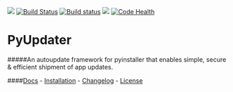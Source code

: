 [![](https://badge.fury.io/py/PyUpdater.svg)](http://badge.fury.io/py/PyUpdater)
[![Build Status](https://travis-ci.org/JMSwag/PyUpdater.svg?branch=master)](https://travis-ci.org/JMSwag/PyUpdater)
[![Build status](https://ci.appveyor.com/api/projects/status/6kex9r8i2625pw9u?svg=true)](https://ci.appveyor.com/project/JMSwag/pyupdater)
[![](https://requires.io/github/JMSwag/PyUpdater/requirements.svg?branch=master)](https://requires.io/github/JMSwag/PyUpdater/requirements/?branch=master)
[![Code Health](https://landscape.io/github/JMSwag/PyUpdater/master/landscape.svg?style=flat)](https://landscape.io/github/JMSwag/PyUpdater/master)

# PyUpdater
#####An autoupdate framework for pyinstaller that enables simple, secure & efficient shipment of app updates.

####[Docs](http://docs.pyupdater.com) - [Installation](http://www.pyupdater.org/installation) - [Changelog](https://github.com/JMSwag/PyUpdater/blob/master/docs/changelog.md) - [License](https://github.com/JMSwag/PyUpdater/blob/master/docs/license.md)

